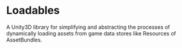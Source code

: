 # Loadables

A Unity3D library for simplifying and abstracting the processes of dynamically
loading assets from game data stores like Resources of AssetBundles.

